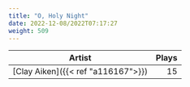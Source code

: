 ```yaml
---
title: "O, Holy Night"
date: 2022-12-08/2022T07:17:27
weight: 509
---
```




 Artist | Plays 
----- | -----:
[Clay Aiken]({{< ref "a116167">}}) | 15
